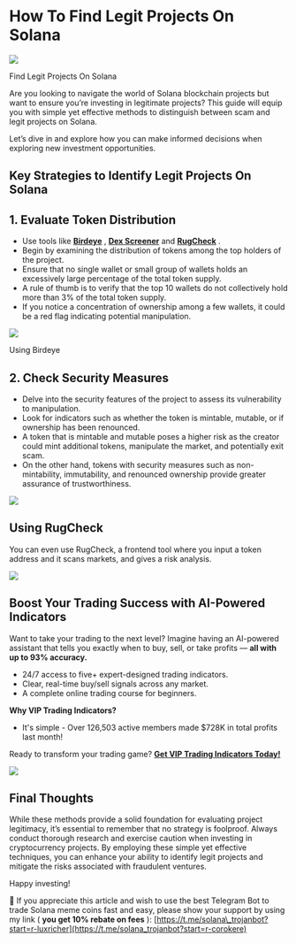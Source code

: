 # How To Find Legit Projects On Solana

![](https://miro.medium.com/v2/1*iX6giEA8txEy6JeAyK5ytQ.png)

Find Legit Projects On Solana

Are you looking to navigate the world of Solana blockchain projects but want to ensure you’re investing in legitimate projects? This guide will equip you with simple yet effective methods to distinguish between scam and legit projects on Solana.

Let’s dive in and explore how you can make informed decisions when exploring new investment opportunities.

## Key Strategies to Identify Legit Projects On Solana

## 1. Evaluate Token Distribution

* Use tools like
  [**Birdeye**](https://birdeye.so/)
  ,
  [**Dex Screener**](https://dexscreener.com/)
  and
  [**RugCheck**](https://rugcheck.xyz/)
  .
* Begin by examining the distribution of tokens among the top holders of the project.
* Ensure that no single wallet or small group of wallets holds an excessively large percentage of the total token supply.
* A rule of thumb is to verify that the top 10 wallets do not collectively hold more than 3% of the total token supply.
* If you notice a concentration of ownership among a few wallets, it could be a red flag indicating potential manipulation.

![](https://miro.medium.com/v2/1*xypXbqlvf2OVafkaW4q8nw.png)

Using Birdeye

## 2. Check Security Measures

* Delve into the security features of the project to assess its vulnerability to manipulation.
* Look for indicators such as whether the token is mintable, mutable, or if ownership has been renounced.
* A token that is mintable and mutable poses a higher risk as the creator could mint additional tokens, manipulate the market, and potentially exit scam.
* On the other hand, tokens with security measures such as non-mintability, immutability, and renounced ownership provide greater assurance of trustworthiness.

![](https://miro.medium.com/v2/1*gOdhwVyRbSL6uFg7WtpAwg.png)

## Using RugCheck

You can even use RugCheck, a frontend tool where you input a token address and it scans markets, and gives a risk analysis.

![](https://miro.medium.com/v2/1*LSPas5zFqdIoHoYuKE06-A.png)

## Boost Your Trading Success with AI-Powered Indicators

Want to take your trading to the next level? Imagine having an AI-powered assistant that tells you exactly when to buy, sell, or take profits —
**all with up to 93% accuracy.**

* 24/7 access to five+ expert-designed trading indicators.
* Clear, real-time buy/sell signals across any market.
* A complete online trading course for beginners.

**Why VIP Trading Indicators?**

* It's simple - Over 126,503 active members made $728K in total profits last month!

Ready to transform your trading game?
[**Get VIP Trading Indicators Today!**](https://vipindicators.xyz)

![](https://vipindicators.xyz/2.png)

## Final Thoughts

While these methods provide a solid foundation for evaluating project legitimacy, it’s essential to remember that no strategy is foolproof. Always conduct thorough research and exercise caution when investing in cryptocurrency projects. By employing these simple yet effective techniques, you can enhance your ability to identify legit projects and mitigate the risks associated with fraudulent ventures.

Happy investing!

🙏 If you appreciate this article and wish to use the best Telegram Bot to trade Solana meme coins fast and easy, please show your support by using my link (
**you get 10% rebate on fees**
):
[https://t.me/solana\_trojanbot?start=r-luxricher](https://t.me/solana_trojanbot?start=r-corokere)